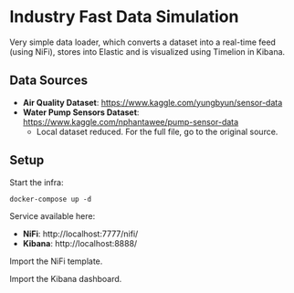 # Industry Fast Data Simulation

Very simple data loader, which converts a dataset into a real-time feed (using NiFi), stores into Elastic and is visualized using Timelion in Kibana.

## Data Sources

* **Air Quality Dataset**: https://www.kaggle.com/yungbyun/sensor-data
* **Water Pump Sensors Dataset**: https://www.kaggle.com/nphantawee/pump-sensor-data
  * Local dataset reduced. For the full file, go to the original source.

## Setup

Start the infra:

```shell
docker-compose up -d
```

Service available here:

* **NiFi**: http://localhost:7777/nifi/
* **Kibana**: http://localhost:8888/

Import the NiFi template.

Import the Kibana dashboard.